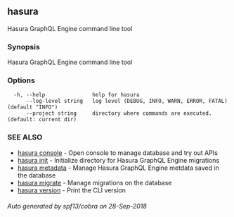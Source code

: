## hasura

Hasura GraphQL Engine command line tool

### Synopsis

Hasura GraphQL Engine command line tool

### Options

```
  -h, --help               help for hasura
      --log-level string   log level (DEBUG, INFO, WARN, ERROR, FATAL) (default "INFO")
      --project string     directory where commands are executed. (default: current dir)
```

### SEE ALSO

* [hasura console](hasura_console.md)	 - Open console to manage database and try out APIs
* [hasura init](hasura_init.md)	 - Initialize directory for Hasura GraphQL Engine migrations
* [hasura metadata](hasura_metadata.md)	 - Manage Hasura GraphQL Engine metdata saved in the database
* [hasura migrate](hasura_migrate.md)	 - Manage migrations on the database
* [hasura version](hasura_version.md)	 - Print the CLI version

###### Auto generated by spf13/cobra on 28-Sep-2018
